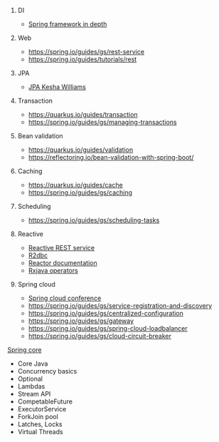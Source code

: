 
1. DI
    - [Spring framework in depth](https://www.linkedin.com/learning/spring-framework-in-depth-23924413?u=2154233)

2. Web
    - https://spring.io/guides/gs/rest-service
    - https://spring.io/guides/tutorials/rest

3. JPA
    - [JPA Kesha Williams](https://www.linkedin.com/learning/java-persistence-with-jpa?u=2154233)

4. Transaction
    - https://quarkus.io/guides/transaction
    - https://spring.io/guides/gs/managing-transactions


6. Bean validation
    - https://quarkus.io/guides/validation
    - https://reflectoring.io/bean-validation-with-spring-boot/

7. Caching
    - https://quarkus.io/guides/cache
    - https://spring.io/guides/gs/caching

8. Scheduling
    - https://spring.io/guides/gs/scheduling-tasks

9. Reactive
    - [Reactive REST service](https://spring.io/guides/gs/reactive-rest-service)
    - [R2dbc](https://spring.io/guides/gs/accessing-data-r2dbc)
    - [Reactor documentation](https://projectreactor.io/docs/core/release/reference/aboutDoc.html)
    - [Rxjava operators](https://reactivex.io/documentation/operators.html)

10. Spring cloud
    - [Spring cloud conference](https://www.youtube.com/watch?v=jkP199zzknw)
    - https://spring.io/guides/gs/service-registration-and-discovery
    - https://spring.io/guides/gs/centralized-configuration
    - https://spring.io/guides/gs/gateway
    - https://spring.io/guides/gs/spring-cloud-loadbalancer
    - https://spring.io/guides/gs/cloud-circuit-breaker

[Spring core](https://docs.spring.io/spring-framework/reference/index.html)


- Core Java
- Concurrency basics
- Optional
- Lambdas
- Stream API
- CompetableFuture
- ExecutorService
- ForkJoin pool
- Latches, Locks
- Virtual Threads



